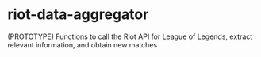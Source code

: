 # riot-data-aggregator
(PROTOTYPE) Functions to call the Riot API for League of Legends, extract relevant information, and obtain new matches
